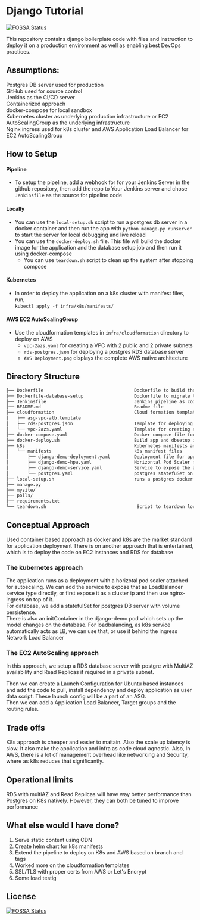 # Django Tutorial
[![FOSSA Status](https://app.fossa.io/api/projects/git%2Bgithub.com%2Fprem0132%2Fdjango-tutorial.svg?type=shield)](https://app.fossa.io/projects/git%2Bgithub.com%2Fprem0132%2Fdjango-tutorial?ref=badge_shield)


This repository contains django boilerplate code with files and instruction to deploy it on a production environment as well as enabling best DevOps practices.

## Assumptions:

Postgres DB server used for production  
GitHub used for source control  
Jenkins as the CI/CD server  
Containerized approach  
docker-compose for local sandbox  
Kubernetes cluster as underlying production infrastructure or EC2 AutoScalingGroup as the underlying infrastructure  
Nginx ingress used for k8s cluster and AWS Application Load Balancer for EC2 AutoScalingGroup

## How to Setup

#### Pipeline

- To setup the pipeline, add a webhook for for your Jenkins Server in the github repository, then add the repo to Your Jenkins server and chose `Jenkinsfile` as the source for pipeline code

#### Locally

- You can use the `local-setup.sh` script to run a postgres db server in a docker container and then run the app with `python manage.py runserver` to start the server for local debugging and live reload
- You can use the `docker-deploy.sh` file. This file will build the docker image for the application and the database setup job and then run it using docker-compose
  - You can use `teardown.sh` script to clean up the system after stopping compose

#### Kubernetes

- In order to deploy the application on a k8s cluster with manifest files, run,  
   `kubectl apply -f infra/k8s/manifests/`

#### AWS EC2 AutoScalingGroup

- Use the cloudformation templates in `infra/cloudformation` directory to deploy on AWS
  - `vpc-2azs.yaml` for creating a VPC with 2 public and 2 private subnets
  - `rds-postgres.json` for deploying a postgres RDS database server
  - `AWS Deployment.png` displays the complete AWS native architecture

## Directory Structure

```bash
├── Dockerfile                                  Dockerfile to build the application
├── Dockerfile-database-setup                   Dockerfile to migrate the db changes
├── Jenkinsfile                                 Jenkins pipeline as code
├── README.md                                   Readme file
├── cloudformation                              Cloud formation templates needed to deploy the application on AWS
│   ├── asg-vpc-alb.template
│   ├── rds-postgres.json                       Template for deploying an RDS postgres DB server in a private subnet
│   └── vpc-2azs.yaml                           Template for creating a VPC with 2 public and 2 private subnets
├── docker-compose.yaml                         Docker compose file for local snadbox
├── docker-deploy.sh                            Build app and dbsetup image and start docker-compose
├── k8s                                         Kubernetes manifests and helm charts
│   └── manifests                               k8s manifest files
│       ├── django-demo-deployment.yaml         Deployment file for app with initContainer to setup database
│       ├── django-demo-hpa.yaml                Horizontal Pod Scaler for auto scaling of app
│       ├── django-demo-service.yaml            Service to expose the app
│       └── postgres.yaml                       postgres statefuSet on k8s yaml
├── local-setup.sh                              runs a postgres docker container locally and run live reload server
├── manage.py
├── mysite/
├── polls/
├── requirements.txt
└── teardown.sh                                  Script to teardown local compose setup
```

## Conceptual Approach

Used container based approach as docker and k8s are the market standard for application deployment
There is on another approach that is entertained, which is to deploy the code on EC2 instances and RDS for database

### The kubernetes approach

The application runs as a deployment with a horizotal pod scaler attached for autoscaling. We can add the service to expose that as LoadBalancer service type directly, or first expose it as a cluster ip and then use nginx-ingress on top of it.  
For database, we add a statefulSet for postgres DB server with volume persistense.  
There is also an initContainer in the django-demo pod which sets up the model changes on the database.
For loadbalancing, as k8s service automatically acts as LB, we can use that, or use it behind the ingress Network Load Balancer

### The EC2 AutoScaling approach

In this approach, we setup a RDS database server with postgre with MultiAZ availability and Read Replicas if required in a private subnet.

Then we can create a Launch Configuration for Ubuntu based instances and add the code to pull, install dependency and deploy application as user data script. These launch config will be a part of an ASG.  
Then we can add a Application Load Balancer, Target groups and the routing rules.

## Trade offs

K8s approach is cheaper and easier to maitain. Also the scale up latency is slow.
It also make the application and infra as code cloud agnostic.
Also, In AWS, there is a lot of management overhead like networking and Security, where as k8s reduces that significantly.

## Operational limits

RDS with multiAZ and Read Replicas will have way better performance than Postgres on K8s natively. However, they can both be tuned to improve performance

## What else would I have done?

1. Serve static content using CDN 
2. Create helm chart for k8s manifests
3. Extend the pipeline to deploy on K8s and AWS based on branch and tags
4. Worked more on the cloudformation templates
5. SSL/TLS with proper certs from AWS or Let's Encrypt
6. Some load testig


## License
[![FOSSA Status](https://app.fossa.io/api/projects/git%2Bgithub.com%2Fprem0132%2Fdjango-tutorial.svg?type=large)](https://app.fossa.io/projects/git%2Bgithub.com%2Fprem0132%2Fdjango-tutorial?ref=badge_large)